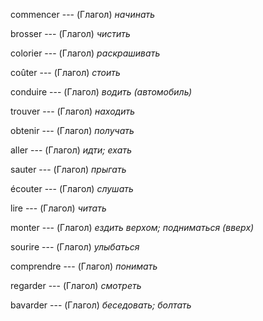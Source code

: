 commencer --- (Глагол)
*начинать*



brosser --- (Глагол)
*чистить*



colorier --- (Глагол)
*раскрашивать*



coûter --- (Глагол)
*стоить*



conduire --- (Глагол)
*водить (автомобиль)*



trouver --- (Глагол)
*находить*



obtenir --- (Глагол)
*получать*



aller --- (Глагол)
*идти; ехать*



sauter --- (Глагол)
*прыгать*



écouter --- (Глагол)
*слушать*



lire --- (Глагол)
*читать*



monter --- (Глагол)
*ездить верхом; подниматься (вверх)*



sourire --- (Глагол)
*улыбаться*



comprendre --- (Глагол)
*понимать*



regarder --- (Глагол)
*смотреть*



bavarder --- (Глагол)
*беседовать; болтать*